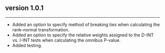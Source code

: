 ## version 1.0.1

---

* Added an option to specify method of breaking ties when calculating the rank-normal transformation.
* Added an option to specify the relative weights assigned to the D-INT vs. I-INT tests when calculating the omnibus P-value.
* Added testing.